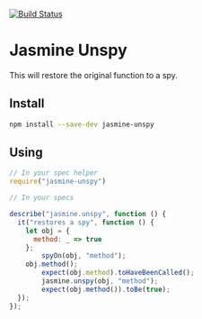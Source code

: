[![Build Status](https://travis-ci.org/UziTech/jasmine-unspy.png)](https://travis-ci.org/UziTech/jasmine-unspy)
<!-- [![Windows Build Status](https://ci.appveyor.com/api/projects/status/9vlhm6tark45cyov?svg=true)](https://ci.appveyor.com/project/UziTech/jasmine-unspy) -->

# Jasmine Unspy

This will restore the original function to a spy.

## Install

```sh
npm install --save-dev jasmine-unspy
```

## Using

```js
// In your spec helper
require("jasmine-unspy")

// In your specs

describe("jasmine.unspy", function () {
  it("restores a spy", function () {
    let obj = {
      method: _ => true
    };
		spyOn(obj, "method");
    obj.method();
		expect(obj.method).toHaveBeenCalled();
		jasmine.unspy(obj, "method");
		expect(obj.method()).toBe(true);
  });
});
```
